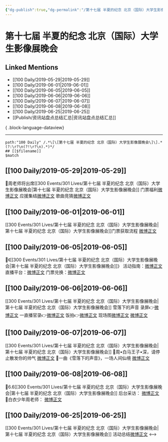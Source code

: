 ```yaml
---
{"dg-publish":true,"dg-permalink":"/第十七届 半夏的纪念 北京（国际）大学生影像展晚会","permalink":"/第十七届 半夏的纪念 北京（国际）大学生影像展晚会/","created":"2023-03-23T22:00:46.000+08:00","updated":"2023-08-24T18:59:18.637+08:00"}
---
```


# 第十七届 半夏的纪念 北京（国际）大学生影像展晚会

## Linked Mentions
- [[100 Daily/2019-05-29\|2019-05-29]]
- [[100 Daily/2019-06-01\|2019-06-01]]
- [[100 Daily/2019-06-05\|2019-06-05]]
- [[100 Daily/2019-06-06\|2019-06-06]]
- [[100 Daily/2019-06-07\|2019-06-07]]
- [[100 Daily/2019-06-08\|2019-06-08]]
- [[100 Daily/2019-06-25\|2019-06-25]]
- [[Publish/资讯站盘点总结汇总\|资讯站盘点总结汇总]]

{ .block-language-dataview}

---

```expander
path:"100 Daily" /.*\[\[第十七届 半夏的纪念 北京（国际）大学生影像展晚会\]\].*(?:\r?\n(?!\r?\n).*)*/
## [[$filename]]
$match
```
## [[100 Daily/2019-05-29\|2019-05-29]]
🌟周老师将出席[[300 Events/301 Lives/第十七届 半夏的纪念 北京（国际）大学生影像展晚会\|第十七届 半夏的纪念 北京（国际）大学生影像展晚会]]
门票福利[微博正文](https://m.weibo.cn/6466290670/4377257743728518)
应援集结[微博正文](https://m.weibo.cn/5516625428/4377280325175716)
歌曲竞猜[微博正文](https://m.weibo.cn/6466290670/4377325464651524)
## [[100 Daily/2019-06-01\|2019-06-01]]
[[300 Events/301 Lives/第十七届 半夏的纪念 北京（国际）大学生影像展晚会\|第十七届 半夏的纪念 北京（国际）大学生影像展晚会]]门票获取流程
[微博正文](https://m.weibo.cn/6466290670/4378290259162976)
## [[100 Daily/2019-06-05\|2019-06-05]]
🌸《[[300 Events/301 Lives/第十七届 半夏的纪念 北京（国际）大学生影像展晚会\|第十七届 半夏的纪念 北京（国际）大学生影像展晚会]]》
活动指南：[微博正文](https://m.weibo.cn/6466290670/4379926079403451)
直播平台：[微博正文](https://m.weibo.cn/6466290670/4379929241924755)
门票兑换：[微博正文](https://m.weibo.cn/6466290670/4379964130881171)
## [[100 Daily/2019-06-06\|2019-06-06]]
[[300 Events/301 Lives/第十七届 半夏的纪念 北京（国际）大学生影像展晚会\|第十七届 半夏的纪念 北京（国际）大学生影像展晚会]] 雪落下的声音
录屏👉[微博正文](https://weibo.com/6466290670/HxGiDy9dR?from=page_1005056466290670_profile&wvr=6&mod=weibotime)
一直播官录👉[微博正文](https://weibo.com/6466290670/HxGkDEeiC?from=page_1005056466290670_profile&wvr=6&mod=weibotime)
饭拍👉[微博正文](https://weibo.com/6466290670/HxGvq4GoH?from=page_1005056466290670_profile&wvr=6&mod=weibotime)
现场图[微博正文](https://weibo.com/6466290670/HxHGfsr3b?from=page_1005056466290670_profile&wvr=6&mod=weibotime)
[微博正文](https://weibo.com/6466290670/HxHNpjVv0?from=page_1005056466290670_profile&wvr=6&mod=weibotime)
## [[100 Daily/2019-06-07\|2019-06-07]]
[[300 Events/301 Lives/第十七届 半夏的纪念 北京（国际）大学生影像展晚会\|第十七届 半夏的纪念 北京（国际）大学生影像展晚会]]
🌿周•白马王子•深，请停止散发你的帅气
[微博正文](https://m.weibo.cn/6466290670/4380501714238053)
🌿一曲《雪落下的声音》，一场人间仙境
[微博正文](https://m.weibo.cn/6466290670/4380481069969475)
## [[100 Daily/2019-06-08\|2019-06-08]]
🌿6.6[[300 Events/301 Lives/第十七届 半夏的纪念 北京（国际）大学生影像展晚会\|第十七届 半夏的纪念 北京（国际）大学生影像展晚会]]
后台采访：
[微博正文](https://m.weibo.cn/6466290670/4380822800630015)
🌿白衣少年周老师：
[微博正文](https://m.weibo.cn/6466290670/4380904200198028)
## [[100 Daily/2019-06-25\|2019-06-25]]
[[300 Events/301 Lives/第十七届 半夏的纪念 北京（国际）大学生影像展晚会\|第十七届 半夏的纪念 北京（国际）大学生影像展晚会]] 活动总结[微博正文](https://m.weibo.cn/6466290670/4387126877333759)
<-->